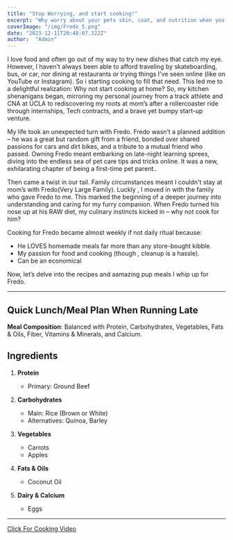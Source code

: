 ```yaml
---
title: "Stop Worrying, and start cooking!"
excerpt: "Why worry about your pets skin, coat, and nutrition when you can control what goes in. Start cooking and controlling what goes into their food, and have a peace of mind."
coverImage: "/img/Fredo_5.png"
date: "2023-12-11T20:48:07.322Z"
author:  "Admin"
---
```


I love food and often go out of my way to try new dishes that catch my eye. However, I haven't always been able to afford traveling by skateboarding, bus, or car, nor dining at restaurants or trying things I've seen online (like on YouTube or Instagram). So i starting cooking to fill that need. This led me to a delightful realization: Why not start cooking at home? So, my kitchen shenanigans began, mirroring my personal journey from a track athlete and CNA at UCLA to rediscovering my roots at mom’s after a rollercoaster ride through internships, Tech contracts, and a brave yet bumpy start-up venture.


My life took an unexpected turn with Fredo. Fredo wasn’t a planned addition – he was a great but random gift from a friend, bonded over shared passions for cars and dirt bikes, and a tribute to a mutual friend who passed. Owning Fredo meant embarking on late-night learning sprees, diving into the endless sea of pet care tips and tricks online. It was a new, exhilarating chapter of being a first-time pet parent.. 

Then came a twist in our tail. Family circumstances meant I couldn't stay at mom’s with Fredo(Very Large Family). Luckly , I moved in with the family who gave Fredo to me. This marked the beginning of a deeper journey into understanding and caring for my furry companion. When Fredo turned his nose up at his RAW diet, my culinary instincts kicked in – why not cook for him?


Cooking for Fredo became almost weekly if not daily ritual because:
- He LOVES homemade meals far more than any store-bought kibble.
- My passion for food and cooking (though , cleanup is a hassle).
- Can be an economical 

Now, let’s delve into the recipes and aamazing pup meals I whip up for Fredo.

----- 

## Quick Lunch/Meal Plan When Running Late



**Meal Composition**: Balanced with Protein, Carbohydrates, Vegetables, Fats & Oils, Fiber, Vitamins & Minerals, and Calcium.



## Ingredients

1. **Protein**
   - Primary: Ground Beef



2. **Carbohydrates**
   - Main: Rice (Brown or White)
   - Alternatives: Quinoa, Barley



3. **Vegetables**
   - Carrots
   - Apples



4. **Fats & Oils**
   - Coconut Oil



5. **Dairy & Calcium**
   - Eggs

--- 
[Click For Cooking Video ](https://youtube.com/shorts/zAS8q9-Z5n8?si=6PHlgmMXx2EAfVvz)